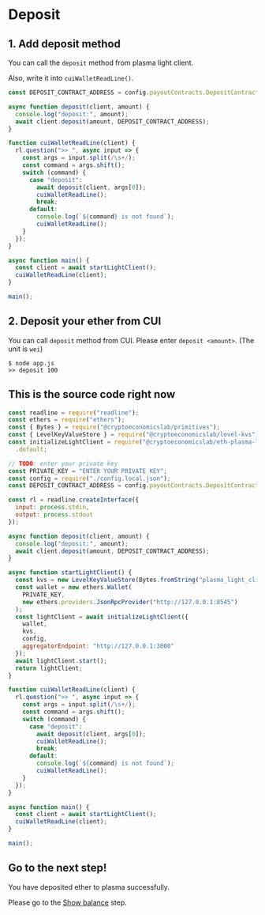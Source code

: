 # Deposit

## 1. Add deposit method

You can call the `deposit` method from plasma light client.

Also, write it into `cuiWalletReadLine()`.

```javascript
const DEPOSIT_CONTRACT_ADDRESS = config.payoutContracts.DepositContract;

async function deposit(client, amount) {
  console.log("deposit:", amount);
  await client.deposit(amount, DEPOSIT_CONTRACT_ADDRESS);
}

function cuiWalletReadLine(client) {
  rl.question(">> ", async input => {
    const args = input.split(/\s+/);
    const command = args.shift();
    switch (command) {
      case "deposit":
        await deposit(client, args[0]);
        cuiWalletReadLine();
        break;
      default:
        console.log(`${command} is not found`);
        cuiWalletReadLine();
    }
  });
}

async function main() {
  const client = await startLightClient();
  cuiWalletReadLine(client);
}

main();
```

## 2. Deposit your ether from CUI

You can call `deposit` method from CUI. Please enter `deposit <amount>`. (The unit is `wei`)

```
$ node app.js
>> deposit 100
```

## This is the source code right now

```javascript
const readline = require("readline");
const ethers = require("ethers");
const { Bytes } = require("@cryptoeconomicslab/primitives");
const { LevelKeyValueStore } = require("@cryptoeconomicslab/level-kvs");
const initializeLightClient = require("@cryptoeconomicslab/eth-plasma-light-client")
  .default;

// TODO: enter your private key
const PRIVATE_KEY = "ENTER YOUR PRIVATE KEY";
const config = require("./config.local.json");
const DEPOSIT_CONTRACT_ADDRESS = config.payoutContracts.DepositContract;

const rl = readline.createInterface({
  input: process.stdin,
  output: process.stdout
});

async function deposit(client, amount) {
  console.log("deposit:", amount);
  await client.deposit(amount, DEPOSIT_CONTRACT_ADDRESS);
}

async function startLightClient() {
  const kvs = new LevelKeyValueStore(Bytes.fromString("plasma_light_client"));
  const wallet = new ethers.Wallet(
    PRIVATE_KEY,
    new ethers.providers.JsonRpcProvider("http://127.0.0.1:8545")
  );
  const lightClient = await initializeLightClient({
    wallet,
    kvs,
    config,
    aggregatorEndpoint: "http://127.0.0.1:3000"
  });
  await lightClient.start();
  return lightClient;
}

function cuiWalletReadLine(client) {
  rl.question(">> ", async input => {
    const args = input.split(/\s+/);
    const command = args.shift();
    switch (command) {
      case "deposit":
        await deposit(client, args[0]);
        cuiWalletReadLine();
        break;
      default:
        console.log(`${command} is not found`);
        cuiWalletReadLine();
    }
  });
}

async function main() {
  const client = await startLightClient();
  cuiWalletReadLine(client);
}

main();
```

## Go to the next step!

You have deposited ether to plasma successfully.

Please go to the [Show balance]() step.
